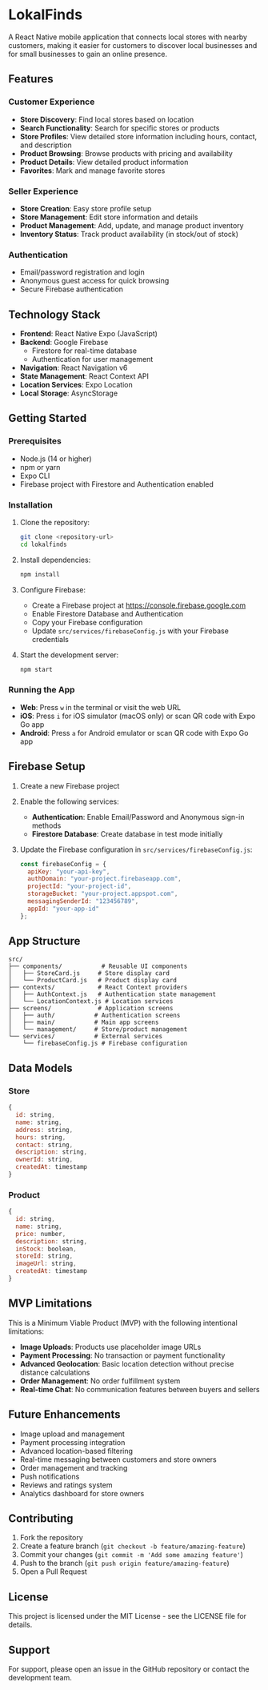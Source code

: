 # LokalFinds

A React Native mobile application that connects local stores with nearby customers, making it easier for customers to discover local businesses and for small businesses to gain an online presence.

## Features

### Customer Experience
- **Store Discovery**: Find local stores based on location
- **Search Functionality**: Search for specific stores or products
- **Store Profiles**: View detailed store information including hours, contact, and description
- **Product Browsing**: Browse products with pricing and availability
- **Product Details**: View detailed product information
- **Favorites**: Mark and manage favorite stores

### Seller Experience
- **Store Creation**: Easy store profile setup
- **Store Management**: Edit store information and details
- **Product Management**: Add, update, and manage product inventory
- **Inventory Status**: Track product availability (in stock/out of stock)

### Authentication
- Email/password registration and login
- Anonymous guest access for quick browsing
- Secure Firebase authentication

## Technology Stack

- **Frontend**: React Native Expo (JavaScript)
- **Backend**: Google Firebase
  - Firestore for real-time database
  - Authentication for user management
- **Navigation**: React Navigation v6
- **State Management**: React Context API
- **Location Services**: Expo Location
- **Local Storage**: AsyncStorage

## Getting Started

### Prerequisites
- Node.js (14 or higher)
- npm or yarn
- Expo CLI
- Firebase project with Firestore and Authentication enabled

### Installation

1. Clone the repository:
   ```bash
   git clone <repository-url>
   cd lokalfinds
   ```

2. Install dependencies:
   ```bash
   npm install
   ```

3. Configure Firebase:
   - Create a Firebase project at https://console.firebase.google.com
   - Enable Firestore Database and Authentication
   - Copy your Firebase configuration
   - Update `src/services/firebaseConfig.js` with your Firebase credentials

4. Start the development server:
   ```bash
   npm start
   ```

### Running the App

- **Web**: Press `w` in the terminal or visit the web URL
- **iOS**: Press `i` for iOS simulator (macOS only) or scan QR code with Expo Go app
- **Android**: Press `a` for Android emulator or scan QR code with Expo Go app

## Firebase Setup

1. Create a new Firebase project
2. Enable the following services:
   - **Authentication**: Enable Email/Password and Anonymous sign-in methods
   - **Firestore Database**: Create database in test mode initially

3. Update the Firebase configuration in `src/services/firebaseConfig.js`:
   ```javascript
   const firebaseConfig = {
     apiKey: "your-api-key",
     authDomain: "your-project.firebaseapp.com",
     projectId: "your-project-id",
     storageBucket: "your-project.appspot.com",
     messagingSenderId: "123456789",
     appId: "your-app-id"
   };
   ```

## App Structure

```
src/
├── components/           # Reusable UI components
│   ├── StoreCard.js     # Store display card
│   └── ProductCard.js   # Product display card
├── contexts/            # React Context providers
│   ├── AuthContext.js   # Authentication state management
│   └── LocationContext.js # Location services
├── screens/             # Application screens
│   ├── auth/           # Authentication screens
│   ├── main/           # Main app screens
│   └── management/     # Store/product management
└── services/           # External services
    └── firebaseConfig.js # Firebase configuration
```

## Data Models

### Store
```javascript
{
  id: string,
  name: string,
  address: string,
  hours: string,
  contact: string,
  description: string,
  ownerId: string,
  createdAt: timestamp
}
```

### Product
```javascript
{
  id: string,
  name: string,
  price: number,
  description: string,
  inStock: boolean,
  storeId: string,
  imageUrl: string,
  createdAt: timestamp
}
```

## MVP Limitations

This is a Minimum Viable Product (MVP) with the following intentional limitations:

- **Image Uploads**: Products use placeholder image URLs
- **Payment Processing**: No transaction or payment functionality
- **Advanced Geolocation**: Basic location detection without precise distance calculations
- **Order Management**: No order fulfillment system
- **Real-time Chat**: No communication features between buyers and sellers

## Future Enhancements

- Image upload and management
- Payment processing integration
- Advanced location-based filtering
- Real-time messaging between customers and store owners
- Order management and tracking
- Push notifications
- Reviews and ratings system
- Analytics dashboard for store owners

## Contributing

1. Fork the repository
2. Create a feature branch (`git checkout -b feature/amazing-feature`)
3. Commit your changes (`git commit -m 'Add some amazing feature'`)
4. Push to the branch (`git push origin feature/amazing-feature`)
5. Open a Pull Request

## License

This project is licensed under the MIT License - see the LICENSE file for details.

## Support

For support, please open an issue in the GitHub repository or contact the development team.
